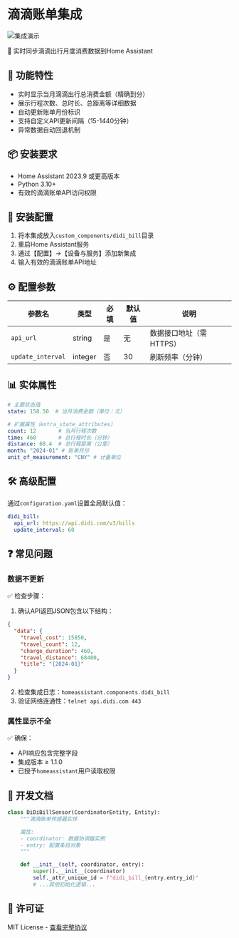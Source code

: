 
# 滴滴账单集成

![集成演示](docs/screenshot.png)

🔖 实时同步滴滴出行月度消费数据到Home Assistant

## 🚀 功能特性
- 实时显示当月滴滴出行总消费金额（精确到分）
- 展示行程次数、总时长、总距离等详细数据
- 自动更新账单月份标识
- 支持自定义API更新间隔（15-1440分钟）
- 异常数据自动回退机制

## 📦 安装要求
- Home Assistant 2023.9 或更高版本
- Python 3.10+
- 有效的滴滴账单API访问权限

## 🔧 安装配置
1. 将本集成放入`custom_components/didi_bill`目录
2. 重启Home Assistant服务
3. 通过【配置】->【设备与服务】添加新集成
4. 输入有效的滴滴账单API地址

## ⚙️ 配置参数
| 参数名 | 类型 | 必填 | 默认值 | 说明 |
|--------|------|------|--------|-----|
| `api_url` | string | 是 | 无 | 数据接口地址（需HTTPS） |
| `update_interval` | integer | 否 | 30 | 刷新频率（分钟） |

## 📊 实体属性
```yaml
# 主要状态值
state: 158.50  # 当月消费金额（单位：元）

# 扩展属性（extra_state_attributes）
count: 12       # 当月行程次数
time: 460       # 总行程时长（分钟）
distance: 68.4  # 总行程距离（公里）
month: "2024-01" # 账单月份
unit_of_measurement: "CNY" # 计量单位
```

## 🛠️ 高级配置
通过`configuration.yaml`设置全局默认值：
```yaml
didi_bill:
  api_url: https://api.didi.com/v3/bills
  update_interval: 60
```

## ❓ 常见问题
### 数据不更新
✅ 检查步骤：
1. 确认API返回JSON包含以下结构：
```json
{
  "data": {
    "travel_cost": 15850,
    "travel_count": 12,
    "charge_duration": 460,
    "travel_distance": 68400,
    "title": "{2024-01}"
  }
}
```
2. 检查集成日志：`homeassistant.components.didi_bill`
3. 验证网络连通性：`telnet api.didi.com 443`

### 属性显示不全
✅ 确保：
- API响应包含完整字段
- 集成版本 ≥ 1.1.0
- 已授予`homeassistant`用户读取权限

## 📄 开发文档
```python
class DiDiBillSensor(CoordinatorEntity, Entity):
    """滴滴账单传感器实体

    属性:
    - coordinator: 数据协调器实例
    - entry: 配置条目对象
    """

    def __init__(self, coordinator, entry):
        super().__init__(coordinator)
        self._attr_unique_id = f"didi_bill_{entry.entry_id}"
        # ...其他初始化逻辑...
```

## 📜 许可证
MIT License - [查看完整协议](LICENSE)
